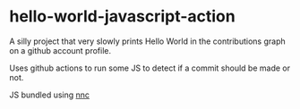 # hello-world-javascript-action

A silly project that very slowly prints Hello World in the contributions graph on a github account profile. 

Uses github actions to run some JS to detect if a commit should be made or not. 

JS bundled using [nnc](https://github.com/vercel/ncc)

